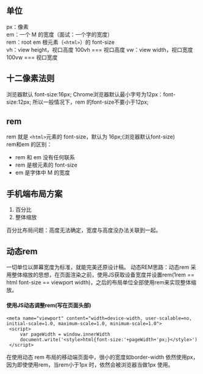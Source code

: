 ## 单位
px：像素  
em：一个 M 的宽度（面试：一个字的宽度）  
rem：root em 根元素（`<html>`）的 font-size   
vh：view height，视口高度  100vh === 视口高度
vw：view width，视口宽度  100vw === 视口宽度 
## 十二像素法则
浏览器默认 font-size:16px;
Chrome浏览器默认最小字号为12px：font-size:12px;
所以一般情况下，rem 的font-size不要小于12px;
## rem
rem 就是 `<html>`元素的 font-size，默认为 16px;(浏览器默认font-size)  
rem和em 的区别：
- rem 和 em 没有任何联系
- rem 是根元素的 font-size
- em 是字体中 M 的宽度

## 手机端布局方案
1. 百分比
2. 整体缩放

百分比布局问题：高度无法确定，宽度与高度没办法关联到一起。
## 动态rem
一切单位以屏幕宽度为标准，就能完美还原设计稿。
动态REM思路：动态rem 采用整体缩放的思想，在页面渲染之前，使用JS获取设备宽度并设置rem(1rem == html font-size == viewport width)，之后的布局单位全部使用rem来实现整体缩放。
#### 使用JS动态调整rem(写在页面头部)
```
<meta name="viewport" content="width=device-width, user-scalable=no, initial-scale=1.0, maximum-scale=1.0, minimum-scale=1.0">
 <script>
     var pageWidth = window.innerWidth
     document.write('<style>html{font-size:'+pageWidth+'px;}</style>')
 </script>
```
在使用动态 rem 布局的移动端页面中，很小的宽度如border-width 依然使用px，因为即使使用rem，当rem小于1px 时，依然会被浏览器当做1px 使用。

